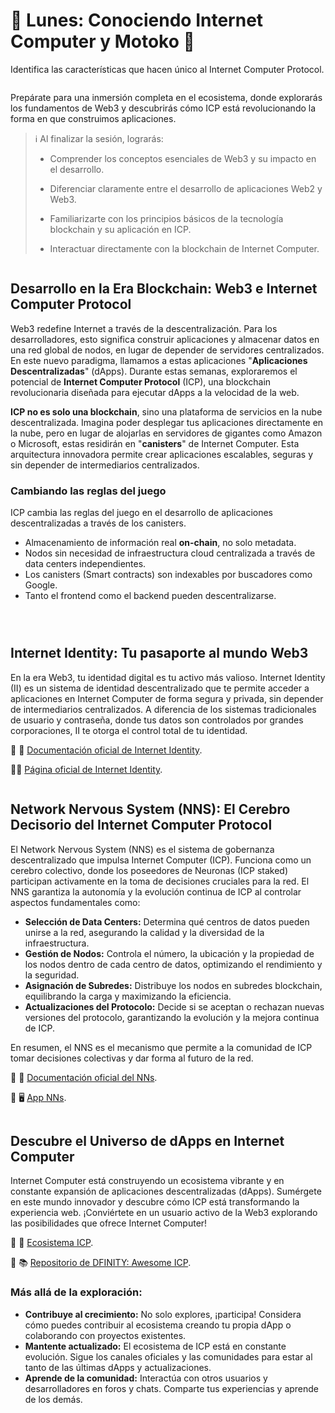 <!-- ---
description: Identifica las características que hacen único al Internet Computer Protocol.
icon: book-open
--- -->

# 📖 Lunes: Conociendo Internet Computer y Motoko 📖
Identifica las características que hacen único al Internet Computer Protocol.

<figure><img src="../.gitbook/assets/Picture1.png" alt=""><figcaption></figcaption></figure>

Prepárate para una inmersión completa en el ecosistema, donde explorarás los fundamentos de Web3 y descubrirás cómo ICP está revolucionando la forma en que construimos aplicaciones.

> ℹ️ Al finalizar la sesión, lograrás:
>   
> *  Comprender los conceptos esenciales de Web3 y su impacto en el desarrollo.
>  
> * Diferenciar claramente entre el desarrollo de aplicaciones Web2 y Web3.  
> * Familiarizarte con los principios básicos de la tecnología blockchain y su aplicación en ICP.  
> * Interactuar directamente con la blockchain de Internet Computer.  



<figure><img src="../.gitbook/assets/Separador.jpg" alt=""><figcaption></figcaption></figure>

## Desarrollo en la Era Blockchain: Web3 e Internet Computer Protocol

Web3 redefine Internet a través de la descentralización. Para los desarrolladores, esto significa construir aplicaciones y almacenar datos en una red global de nodos, en lugar de depender de servidores centralizados. En este nuevo paradigma, llamamos a estas aplicaciones "**Aplicaciones Descentralizadas**" (dApps). Durante estas semanas, exploraremos el potencial de **Internet Computer Protocol** (ICP), una blockchain revolucionaria diseñada para ejecutar dApps a la velocidad de la web.

**ICP no es solo una blockchain**, sino una plataforma de servicios en la nube descentralizada. Imagina poder desplegar tus aplicaciones directamente en la nube, pero en lugar de alojarlas en servidores de gigantes como Amazon o Microsoft, estas residirán en "**canisters**" de Internet Computer. Esta arquitectura innovadora permite crear aplicaciones escalables, seguras y sin depender de intermediarios centralizados.

### Cambiando las reglas del juego

ICP cambia las reglas del juego en el desarrollo de aplicaciones descentralizadas a través de los canisters.

* Almacenamiento de información real **on-chain**, no solo metadata.
* Nodos sin necesidad de infraestructura cloud centralizada a través de data centers independientes.
* Los canisters (Smart contracts) son indexables por buscadores como Google.
* Tanto el frontend como el backend pueden descentralizarse.

<figure><img src="../.gitbook/assets/Picture3.png" alt=""><figcaption></figcaption></figure>

<figure><img src="../.gitbook/assets/Separador.jpg" alt=""><figcaption></figcaption></figure>

<figure><img src="../.gitbook/assets/Picture4.jpg" alt=""><figcaption></figcaption></figure>

## Internet Identity: Tu pasaporte al mundo Web3

En la era Web3, tu identidad digital es tu activo más valioso. Internet Identity (II) es un sistema de identidad descentralizado que te permite acceder a aplicaciones en Internet Computer de forma segura y privada, sin depender de intermediarios centralizados. A diferencia de los sistemas tradicionales de usuario y contraseña, donde tus datos son controlados por grandes corporaciones, II te otorga el control total de tu identidad.

<!-- {% embed url="https://internetcomputer.org/internet-identity" %}
Documentación oficial
{% endembed %} -->
🔗 📖  <a href="https://internetcomputer.org/internet-identity" target="_blank">Documentación oficial de Internet Identity</a>.
<br>

<!-- {% embed url="https://identity.ic0.app/" %}
App Internet Identity
{% endembed %} -->

🔗🔑 <a href="https://identity.ic0.app/" target="_blank">Página oficial de Internet Identity</a>.
<br>

<figure><img src="../.gitbook/assets/Separador.jpg" alt=""><figcaption></figcaption></figure>

## Network Nervous System (NNS): El Cerebro Decisorio del Internet Computer Protocol

El Network Nervous System (NNS) es el sistema de gobernanza descentralizado que impulsa Internet Computer (ICP). Funciona como un cerebro colectivo, donde los poseedores de Neuronas (ICP staked) participan activamente en la toma de decisiones cruciales para la red. El NNS garantiza la autonomía y la evolución continua de ICP al controlar aspectos fundamentales como:

* **Selección de Data Centers:** Determina qué centros de datos pueden unirse a la red, asegurando la calidad y la diversidad de la infraestructura.
* **Gestión de Nodos:** Controla el número, la ubicación y la propiedad de los nodos dentro de cada centro de datos, optimizando el rendimiento y la seguridad.
* **Asignación de Subredes:** Distribuye los nodos en subredes blockchain, equilibrando la carga y maximizando la eficiencia.
* **Actualizaciones del Protocolo:** Decide si se aceptan o rechazan nuevas versiones del protocolo, garantizando la evolución y la mejora continua de ICP.

En resumen, el NNS es el mecanismo que permite a la comunidad de ICP tomar decisiones colectivas y dar forma al futuro de la red.

<!-- {% embed url="https://internetcomputer.org/nns" %}
Documentación oficial
{% endembed %} -->
🔗 🧠  <a href="https://internetcomputer.org/nns" target="_blank">Documentación oficial del NNs</a>.
<br>

<!-- {% embed url="https://nns.ic0.app/" %}
App NNS
{% endembed %} -->
🔗 🖥️ <a href="https://nns.ic0.app/" target="_blank">App NNs</a>.
<br>

<figure><img src="../.gitbook/assets/Separador.jpg" alt=""><figcaption></figcaption></figure>

## Descubre el Universo de dApps en Internet Computer

Internet Computer está construyendo un ecosistema vibrante y en constante expansión de aplicaciones descentralizadas (dApps). Sumérgete en este mundo innovador y descubre cómo ICP está transformando la experiencia web. ¡Conviértete en un usuario activo de la Web3 explorando las posibilidades que ofrece Internet Computer!

<!-- {% embed url="https://internetcomputer.org/ecosystem" %}
Ecosistema ICP
{% endembed %} -->
🔗 📱  <a href="https://internetcomputer.org/ecosystem" target="_blank">Ecosistema ICP</a>.
<br>
<!-- {% embed url="https://github.com/dfinity/awesome-internet-computer" %}
DFINITY: Awesome ICP
{% endembed %} -->
🔗 📚  <a href="https://github.com/dfinity/awesome-internet-computer" target="_blank">Repositorio de DFINITY: Awesome ICP</a>.

### **Más allá de la exploración:**

* **Contribuye al crecimiento:** No solo explores, ¡participa! Considera cómo puedes contribuir al ecosistema creando tu propia dApp o colaborando con proyectos existentes.
* **Mantente actualizado:** El ecosistema de ICP está en constante evolución. Sigue los canales oficiales y las comunidades para estar al tanto de las últimas dApps y actualizaciones.
* **Aprende de la comunidad:** Interactúa con otros usuarios y desarrolladores en foros y chats. Comparte tus experiencias y aprende de los demás.

<figure><img src="../.gitbook/assets/Separador2.jpg" alt=""><figcaption></figcaption></figure>
